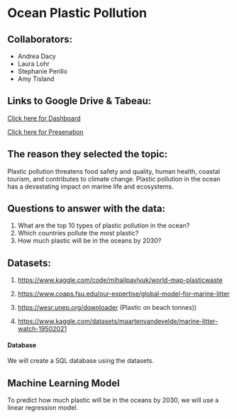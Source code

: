 # Ocean Plastic Pollution
## Collaborators:
- Andrea Dacy
- Laura Lohr
- Stephanie Perillo
- Amy Tisland 
 
 ## Links to Google Drive & Tabeau:

  [Click here for Dashboard](https://public.tableau.com/app/profile/amy.tisland/viz/PlasticPollution_16582737898620/Sheet4)

  [Click here for Presenation](https://docs.google.com/presentation/d/1l6FrRjoLzTBLbwETXVenxeLC7SDigTwAVvR8qT2YDxc/edit#slide=id.gb77f0cf075_0_0)


## The reason they selected the topic:
Plastic pollution threatens food safety and quality, human health, coastal tourism, and contributes to climate change. Plastic pollution in the ocean has a devastating impact on marine life and ecosystems. 

## Questions to answer with the data:

1. What are the top 10 types of plastic pollution in the ocean? 
2. Which countries pollute the most plastic?
3. How much plastic will be in the oceans by 2030?


## Datasets: 

1. https://www.kaggle.com/code/mihailpavlyuk/world-map-plasticwaste

2. https://www.coaps.fsu.edu/our-expertise/global-model-for-marine-litter

3. https://wesr.unep.org/downloader (Plastic on beach tonnes)) 

4. https://www.kaggle.com/datasets/maartenvandevelde/marine-litter-watch-19502021

#### Database

We will create a SQL database using the datasets.

## Machine Learning Model

To predict how much plastic will be in the oceans by 2030, we will use a linear regression model. 
